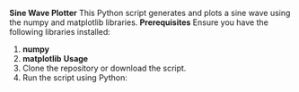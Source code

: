 **Sine Wave Plotter**
This Python script generates and plots a sine wave using the numpy and matplotlib libraries.
**Prerequisites**
Ensure you have the following libraries installed:
1. **numpy**
2. **matplotlib**
**Usage**
1. Clone the repository or download the script.
2. Run the script using Python:
